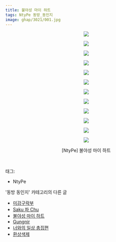 ```yaml
---
title: 불야성 마이 하트
tags: NtyPe 동방_동인지
image: ghap/3021/001.jpg
---
```

<div class="article">
<p style="text-align: center; clear: none; float: none;"><img src="{{ site.nasurl }}/ghap/3021/001.jpg"/></p>
<p style="text-align: center; clear: none; float: none;"><img src="{{ site.nasurl }}/ghap/3021/002.jpg"/></p>
<p style="text-align: center; clear: none; float: none;"><img src="{{ site.nasurl }}/ghap/3021/003.jpg"/></p>
<p style="text-align: center; clear: none; float: none;"><img src="{{ site.nasurl }}/ghap/3021/004.jpg"/></p>
<p style="text-align: center; clear: none; float: none;"><img src="{{ site.nasurl }}/ghap/3021/005.jpg"/></p>
<p style="text-align: center; clear: none; float: none;"><img src="{{ site.nasurl }}/ghap/3021/006.jpg"/></p>
<p style="text-align: center; clear: none; float: none;"><img src="{{ site.nasurl }}/ghap/3021/007.jpg"/></p>
<p style="text-align: center; clear: none; float: none;"><img src="{{ site.nasurl }}/ghap/3021/008.jpg"/></p>
<p style="text-align: center; clear: none; float: none;"><img src="{{ site.nasurl }}/ghap/3021/009.jpg"/></p>
<p style="text-align: center; clear: none; float: none;"><img src="{{ site.nasurl }}/ghap/3021/010.jpg"/></p>
<p style="text-align: center; clear: none; float: none;"><img src="{{ site.nasurl }}/ghap/3021/011.jpg"/></p>
<p style="text-align: center; clear: none; float: none;"><img src="{{ site.nasurl }}/ghap/3021/012.jpg"/></p>
<p style="text-align: center; clear: none; float: none;">[NtyPe] 불야성 마이 하트</p>
<p><br/></p>
</div><div class="tagTrail">
<p>태그: </p>
<ul>
<li>NtyPe</li>
</ul>
</div><div class="another">
<p>'동방 동인지' 카테고리의 다른 글</p>
<ul>
<li><a href="/2016-12-28-ghap_3023">미감구락부</a></li>
<li><a href="/2016-12-28-ghap_3022">Saku 파 Chu</a></li>
<li><a href="/2016-12-28-ghap_3021">불야성 마이 하트</a></li>
<li><a href="/2016-12-28-ghap_3020">Gungnir</a></li>
<li><a href="/2016-12-28-ghap_3018">너와의 일상 총집편</a></li>
<li><a href="/2016-12-28-ghap_3016">환상색제</a></li>
</ul>
</div><div class="cb_module cb_fluid">
<div class="cb_wrt cb_profile">
</div><!-- commentList close -->
</div>